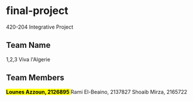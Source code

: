 # final-project
420-204 Integrative Project

## Team Name 
1,2,3 Viva l'Algerie
## Team Members
<mark> __**Lounes Azzoun, 2126895**__ </mark>
Rami El-Beaino, 2137827
Shoaib Mirza, 2165722
